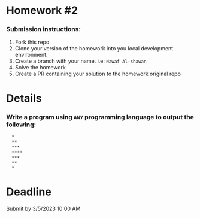 <h1>Homework #2</h1>

<h3>Submission instructions: </h3>

  1.  Fork this repo.
  2.  Clone your version of the homework into you local development environment.
  3.  Create a branch with your name. i.e: `Nawaf Al-shawan`
  4.  Solve the homework
  5.  Create a PR containing your solution to the homework original repo
    
    
    
# Details

### Write a program using `ANY` programming language to output the following: 

```console
  *
  **
  ***
  ****
  ***
  **
  *
```

# Deadline

Submit by 3/5/2023 10:00 AM
